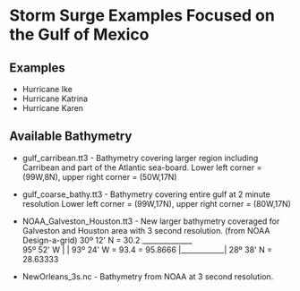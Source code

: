 # Storm Surge Examples Focused on the Gulf of Mexico

## Examples
 - Hurricane Ike
 - Hurricane Katrina
 - Hurricane Karen

## Available Bathymetry
 - gulf_carribean.tt3 - Bathymetry covering larger region including Carribean and part of the Atlantic sea-board.  Lower left corner = (99W,8N), upper right corner = (50W,17N)
 - gulf_coarse_bathy.tt3 - Bathymetry covering entire gulf at 2 minute resolution
    Lower left corner = (99W,17N), upper right corner = (80W,17N)

 - NOAA_Galveston_Houston.tt3 - New larger bathymetry coveraged for Galveston and 
    Houston area with 3 second resolution. (from NOAA Design-a-grid)
                30º 12' N = 30.2
              ______________        
    95º 52' W |            | 93º 24' W = 93.4
   = 95.8666  |____________|
                28º 38' N = 28.63333

 - NewOrleans_3s.nc - Bathymetry from NOAA at 3 second resolution.
